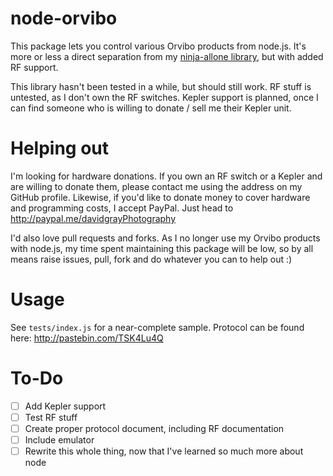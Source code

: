 node-orvibo
===========

This package lets you control various Orvibo products from node.js. It's more or less a direct separation from my [ninja-allone library](http://github.com/Grayda/ninja-allone), but with added RF support.

This library hasn't been tested in a while, but should still work. RF stuff is untested, as I don't own the RF switches. Kepler support is planned, once I can find someone who is willing to donate / sell me their Kepler unit.

Helping out
===========

I'm looking for hardware donations. If you own an RF switch or a Kepler and are willing to donate them, please contact me using the address on my GitHub profile. Likewise, if you'd like to donate money to cover hardware and programming costs, I accept PayPal. Just head to http://paypal.me/davidgrayPhotography

I'd also love pull requests and forks. As I no longer use my Orvibo products with node.js, my time spent maintaining this package will be low, so by all means raise issues, pull, fork and do whatever you can to help out :)

Usage
=====

See `tests/index.js` for a near-complete sample. Protocol can be found here: http://pastebin.com/TSK4Lu4Q

To-Do
=====

- [ ] Add Kepler support
- [ ] Test RF stuff
- [ ] Create proper protocol document, including RF documentation
- [ ] Include emulator
- [ ] Rewrite this whole thing, now that I've learned so much more about node
